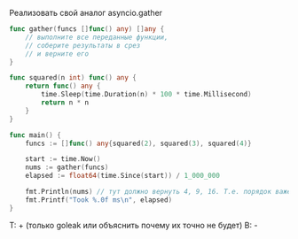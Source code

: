 Реализовать свой аналог asyncio.gather

```go
func gather(funcs []func() any) []any {
    // выполните все переданные функции,
    // соберите результаты в срез
    // и верните его
}

func squared(n int) func() any {
    return func() any {
        time.Sleep(time.Duration(n) * 100 * time.Millisecond)
        return n * n
    }
}

func main() {
    funcs := []func() any{squared(2), squared(3), squared(4)}

    start := time.Now()
    nums := gather(funcs)
    elapsed := float64(time.Since(start)) / 1_000_000

    fmt.Println(nums) // тут должно вернуть 4, 9, 16. Т.е. порядок важен
    fmt.Printf("Took %.0f ms\n", elapsed)
}
```

T: + (только goleak или объяснить почему их точно не будет)
B: -